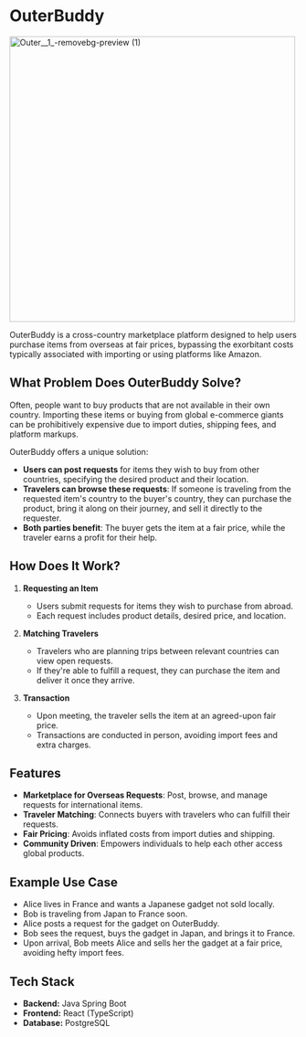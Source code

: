 # OuterBuddy 
<img width="500" height="500" alt="Outer__1_-removebg-preview (1)" src="https://github.com/user-attachments/assets/df28020c-695d-4402-a98f-5cd185847b3a" />


OuterBuddy is a cross-country marketplace platform designed to help users purchase items from overseas at fair prices, bypassing the exorbitant costs typically associated with importing or using platforms like Amazon.

## What Problem Does OuterBuddy Solve?

Often, people want to buy products that are not available in their own country. Importing these items or buying from global e-commerce giants can be prohibitively expensive due to import duties, shipping fees, and platform markups.

OuterBuddy offers a unique solution:
- **Users can post requests** for items they wish to buy from other countries, specifying the desired product and their location.
- **Travelers can browse these requests**: If someone is traveling from the requested item's country to the buyer's country, they can purchase the product, bring it along on their journey, and sell it directly to the requester.
- **Both parties benefit**: The buyer gets the item at a fair price, while the traveler earns a profit for their help.

## How Does It Work?

1. **Requesting an Item**
   - Users submit requests for items they wish to purchase from abroad.
   - Each request includes product details, desired price, and location.

2. **Matching Travelers**
   - Travelers who are planning trips between relevant countries can view open requests.
   - If they're able to fulfill a request, they can purchase the item and deliver it once they arrive.

3. **Transaction**
   - Upon meeting, the traveler sells the item at an agreed-upon fair price.
   - Transactions are conducted in person, avoiding import fees and extra charges.

## Features

- **Marketplace for Overseas Requests**: Post, browse, and manage requests for international items.
- **Traveler Matching**: Connects buyers with travelers who can fulfill their requests.
- **Fair Pricing**: Avoids inflated costs from import duties and shipping.
- **Community Driven**: Empowers individuals to help each other access global products.

## Example Use Case

- Alice lives in France and wants a Japanese gadget not sold locally.
- Bob is traveling from Japan to France soon.
- Alice posts a request for the gadget on OuterBuddy.
- Bob sees the request, buys the gadget in Japan, and brings it to France.
- Upon arrival, Bob meets Alice and sells her the gadget at a fair price, avoiding hefty import fees.


## Tech Stack

- **Backend:** Java Spring Boot
- **Frontend:** React (TypeScript)
- **Database:** PostgreSQL
